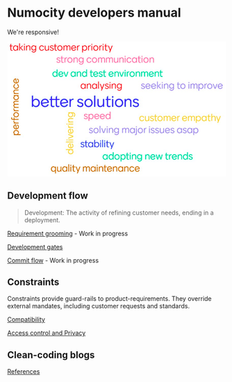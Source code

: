 # Numocity developers manual

We're responsive!

![what-we-do](images/what-we-do.png)

## Development flow

> Development: The activity of refining customer needs, ending in a deployment.

[Requirement grooming](grooming.md) - Work in progress

[Development gates](gates.md)

[Commit flow](commit-to-cust-flow.md) - Work in progress

## Constraints

Constraints provide guard-rails to product-requirements.
They override external mandates, including customer requests and standards.

[Compatibility](compatibility.md)

[Access control and Privacy](access-control-privacy.md)

## Clean-coding blogs

[References](references.md)
